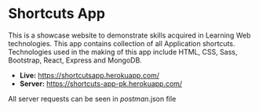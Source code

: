 # Shortcuts App

This is a showcase website to demonstrate skills acquired in Learning Web technologies. This app contains collection of all Application shortcuts. Technologies used in the making of this app include HTML, CSS, Sass, Bootstrap, React, Express and MongoDB.

- **Live:** https://shortcutsapp.herokuapp.com/
- **Server:** https://shortcuts-app-pk.herokuapp.com/


All server requests can be seen in *postman*.json file


